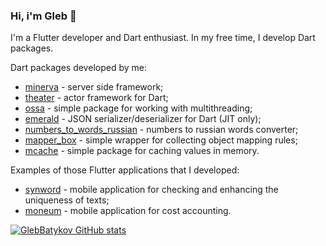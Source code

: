 ### Hi, i'm Gleb 👋

I'm a Flutter developer and Dart enthusiast. In my free time, I develop Dart packages.

Dart packages developed by me:
 - [minerva](https://pub.dev/packages/minerva) - server side framework;
 - [theater](https://pub.dev/packages/theater) - actor framework for Dart;
 - [ossa](https://pub.dev/packages/ossa) - simple package for working with multithreading;
 - [emerald](https://pub.dev/packages/emerald) - JSON serializer/deserializer for Dart (JIT only);
 - [numbers_to_words_russian](https://pub.dev/packages/numbers_to_words_russian) - numbers to russian words converter;
 - [mapper_box](https://pub.dev/packages/mapper_box) - simple wrapper for collecting object mapping rules;
 - [mcache](https://pub.dev/packages/mcache) - simple package for caching values in memory.

Examples of those Flutter applications that I developed:
 - [synword](https://github.com/GlebBatykov/synword-mobile) - mobile application for checking and enhancing the uniqueness of texts;
 - [moneum](https://github.com/GlebBatykov/moneum) - mobile application for cost accounting.

[![GlebBatykov GitHub stats](https://github-readme-stats.vercel.app/api?username=GlebBatykov&count_private=true&show_icons=true&theme=tokyonight)](https://github.com/anuraghazra/github-readme-stats)

<!--
**GlebBatykov/GlebBatykov** is a ✨ _special_ ✨ repository because its `README.md` (this file) appears on your GitHub profile.

Here are some ideas to get you started:

- 🔭 I’m currently working on ...
- 🌱 I’m currently learning ...
- 👯 I’m looking to collaborate on ...
- 🤔 I’m looking for help with ...
- 💬 Ask me about ...
- 📫 How to reach me: ...
- 😄 Pronouns: ...
- ⚡ Fun fact: ...
-->
